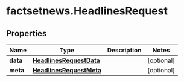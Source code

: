 # factsetnews.HeadlinesRequest

## Properties

Name | Type | Description | Notes
------------ | ------------- | ------------- | -------------
**data** | [**HeadlinesRequestData**](HeadlinesRequestData.md) |  | [optional] 
**meta** | [**HeadlinesRequestMeta**](HeadlinesRequestMeta.md) |  | [optional] 


